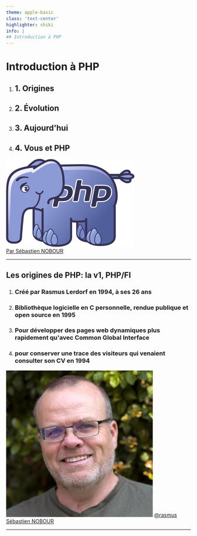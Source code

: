 ```yaml
---
theme: apple-basic 
class: 'text-center' 
highlighter: shiki 
info: |
## Introduction à PHP
---
```


# Introduction à PHP

<div class="pt-12 flex flex-row space-x-70">
    <ol class="w-60 relative block flex flex-col space-y-8 text-left">
        <li class="text-xl"><h2>1. Origines</h2></li>
        <li class="text-xl"><h2>2. Évolution</h2></li>
        <li class="text-xl"><h2>3. Aujourd'hui</h2></li>
        <li class="text-xl"><h2>4. Vous et PHP</h2></li>
    </ol>
    <img class="" src="/assets/images/1/php_pachyderme.png" alt="php-pachyderme">
</div>
<a class="relative inset-y-30 inset-x-84" href="https://www.linkedin.com/in/snitpro/">Par Sébastien NOBOUR</a>

---

## Les origines de PHP: la v1, PHP/FI 

<div class="pt-12 flex flex-row space-x-70">
    <ol class="w-60 relative block flex flex-col space-y-8 text-left">
        <li class="text-xl"><h3>Créé par Rasmus Lerdorf en 1994, à ses 26 ans</h3></li>
        <li class="text-xl" v-click="1">
            <h3>Bibliothèque logicielle en C personnelle, rendue publique et open source en 1995</h3>
        </li>
        <li class="text-xl" v-click="2">
            <h3 class="text-yellow-400">
                Pour développer des pages web dynamiques plus rapidement qu'avec Common Global Interface
            </h3>
        </li>
        <li class="text-xl relative bottom-35 bg-black h-40" v-click="3">
            <h3 class="text-green-400">pour conserver une trace des visiteurs qui venaient consulter son CV en 1994</h3>
        </li>
    </ol>
    <div class="flex flex-col space-y-4">
        <img class="w-40 h-40" src="/assets/images/1/rasmus.jpeg" alt="Rasmus Lerdorf">
        <a href="https://twitter.com/rasmus" target="_blank" alt="twitter de rasmus Lerdorf" class=" 
            text-xl text-light-blue-500"
        ><carbon-logo-twitter />@rasmus</a>
    </div>
</div>
<a class="relative inset-y-40 inset-x-180 text-xs text-blue-gray-300" href="https://www.linkedin.com/in/snitpro/">Sébastien NOBOUR</a>

<!--
né 22 novembre 1968 au Groenland, 
nationalité danois canadien
Ingénieur système

produire des pages web dynamiques plus rapidement qu’avec d’autres langages comme Perl-CGI ( remplir page web de données reçues d’un serveur web distant) 
-->

---

